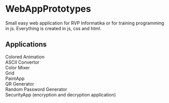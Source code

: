# WebAppPrototypes
Small easy web application for RVP Informatika or for training programming in js. Everything is created in js, css and html.

## Applications
Colored Animation\
ASCII Convertor\
Color Mixer\
Grid\
PaintApp\
QR Generator\
Random Password Generator\
SecurityApp (encryption and decryption application)

